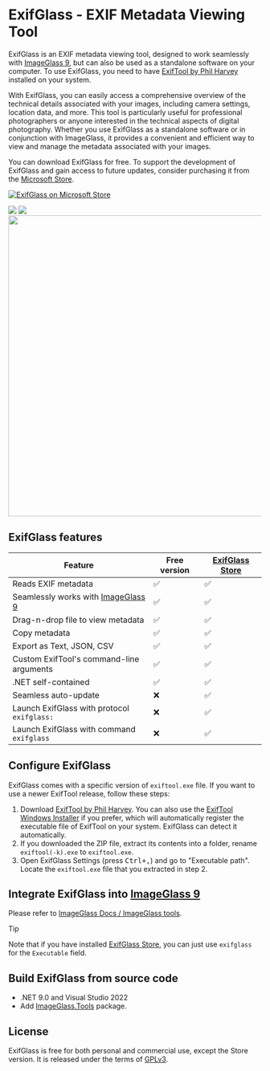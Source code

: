 ExifGlass - EXIF Metadata Viewing Tool
===

ExifGlass is an EXIF metadata viewing tool, designed to work seamlessly with [ImageGlass 9](https://imageglass.org), but can also be used as a standalone software on your computer. To use ExifGlass, you need to have [ExifTool by Phil Harvey](https://exiftool.org) installed on your system.

With ExifGlass, you can easily access a comprehensive overview of the technical details associated with your images, including camera settings, location data, and more. This tool is particularly useful for professional photographers or anyone interested in the technical aspects of digital photography. Whether you use ExifGlass as a standalone software or in conjunction with ImageGlass, it provides a convenient and efficient way to view and manage the metadata associated with your images.

You can download ExifGlass for free. To support the development of ExifGlass and gain access to future updates, consider purchasing it from the [Microsoft Store](https://apps.microsoft.com/detail/9MX8S9HZ57W8?launch=true&cid=github_readme&mode=full).

[![ExifGlass on Microsoft Store](https://github.com/d2phap/ExifGlass/assets/3154213/ed878a58-cec3-4f74-ac56-c215477f6c61)](https://apps.microsoft.com/detail/9MX8S9HZ57W8?launch=true&cid=github_readme&mode=full)

<a href="https://github.com/d2phap/ExifGlass/releases">
  <img src="https://img.shields.io/github/downloads/d2phap/exifglass/total?color=%23ed604c&label=total%20downloads&style=for-the-badge" /></a>
  
<a href="https://github.com/d2phap/ExifGlass/releases">
  <img src="https://img.shields.io/github/downloads/d2phap/exifglass/latest/total?color=%23ed604c&label=latest%20version&style=for-the-badge" />
</a>


<br/>
<img src="https://github.com/d2phap/ExifGlass/assets/3154213/d2fc38fd-043c-46fd-bfb0-2cba006c3b1a" width="600" />


## ExifGlass features
| Feature | Free version | [ExifGlass Store](https://apps.microsoft.com/detail/9MX8S9HZ57W8?launch=true&cid=github_readme&mode=full) | 
| -- | -- | -- |
| Reads EXIF metadata | ✅ | ✅ |
| Seamlessly works with [ImageGlass 9](https://imageglass.org) | ✅ | ✅ |
| Drag-n-drop file to view metadata | ✅ | ✅ |
| Copy metadata | ✅ | ✅ |
| Export as Text, JSON, CSV | ✅ | ✅ |
| Custom ExifTool's command-line arguments | ✅ | ✅ |
| .NET self-contained | ✅ | ✅ |
| Seamless auto-update | ❌ | ✅ |
| Launch ExifGlass with protocol `exifglass:` | ❌ | ✅ |
| Launch ExifGlass with command `exifglass` | ❌ | ✅ |


## Configure ExifGlass
ExifGlass comes with a specific version of `exiftool.exe` file. If you want to use a newer ExifTool release, follow these steps:
1. Download [ExifTool by Phil Harvey](https://exiftool.org). You can also use the [ExifTool Windows Installer](https://oliverbetz.de/pages/Artikel/ExifTool-for-Windows#toc-3) if you prefer, which will automatically register the executable file of ExifTool on your system. ExifGlass can detect it automatically.
2. If you downloaded the ZIP file, extract its contents into a folder, rename `exiftool(-k).exe` to `exiftool.exe`.
3. Open ExifGlass Settings (press <kbd>Ctrl+,</kbd>) and go to "Executable path". Locate the `exiftool.exe` file that you extracted in step 2.


## Integrate ExifGlass into [ImageGlass 9](https://imageglass.org)
Please refer to [ImageGlass Docs / ImageGlass tools](https://imageglass.org/docs/imageglass-tools#add-your-tool-to-imageglass).

> [!TIP]
> Note that if you have installed [ExifGlass Store](https://www.microsoft.com/store/productId/9MX8S9HZ57W8), you can just use `exifglass` for the `Executable` field.


## Build ExifGlass from source code
- .NET 9.0 and Visual Studio 2022
- Add [ImageGlass.Tools](https://www.nuget.org/packages/ImageGlass.Tools) package.


## License
ExifGlass is free for both personal and commercial use, except the Store version. It is released under the terms of [GPLv3](https://github.com/d2phap/ExifGlass/blob/main/LICENSE).

